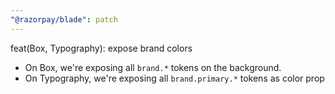 ```yaml
---
"@razorpay/blade": patch
---
```


feat(Box, Typography): expose brand colors

- On Box, we're exposing all `brand.*` tokens on the background.
- On Typography, we're exposing all `brand.primary.*` tokens as color prop
